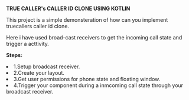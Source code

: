 **TRUE CALLER's CALLER ID CLONE USING KOTLIN**

This project is a simple demonsteration of how can you implement truecallers caller id clone.

Here i have used broad-cast receivers to get the incoming call state and trigger a acttivity.

**Steps:**
<li>1.Setup broadcast receiver.
<li>2.Create your layout.
<li>3.Get user permissions for phone state and floating window.
<li>4.Trigger your component during a inmcoming call state through your broadcast receiver.
